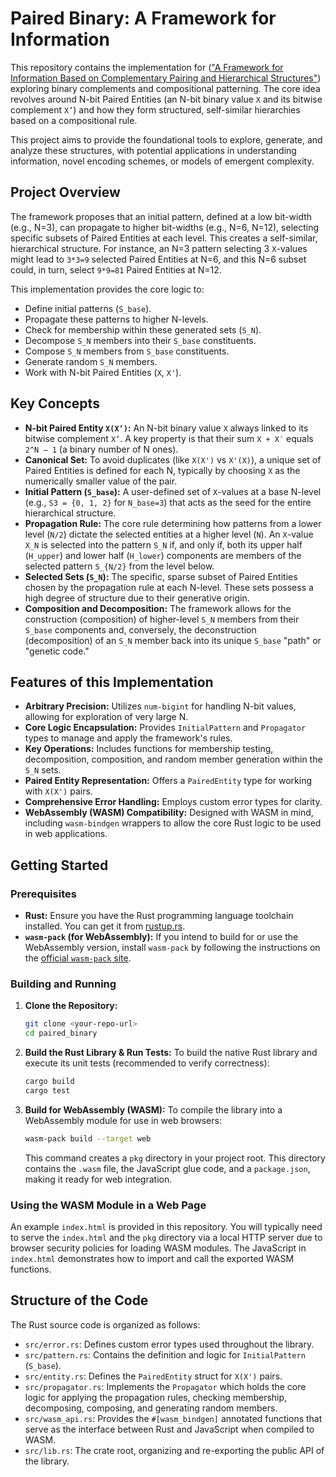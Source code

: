 # Paired Binary: A Framework for Information

This repository contains the implementation for (["A Framework for Information Based on Complementary Pairing and Hierarchical Structures"](https://zenodo.org/records/15543486)) exploring binary complements and compositional patterning. The core idea revolves around N-bit Paired Entities (an N-bit binary value `X` and its bitwise complement `X’`) and how they form structured, self-similar hierarchies based on a compositional rule.

This project aims to provide the foundational tools to explore, generate, and analyze these structures, with potential applications in understanding information, novel encoding schemes, or models of emergent complexity.

## Project Overview

The framework proposes that an initial pattern, defined at a low bit-width (e.g., N=3), can propagate to higher bit-widths (e.g., N=6, N=12), selecting specific subsets of Paired Entities at each level. This creates a self-similar, hierarchical structure. For instance, an N=3 pattern selecting 3 `X`-values might lead to `3*3=9` selected Paired Entities at N=6, and this N=6 subset could, in turn, select `9*9=81` Paired Entities at N=12.

This implementation provides the core logic to:
*   Define initial patterns (`S_base`).
*   Propagate these patterns to higher N-levels.
*   Check for membership within these generated sets (`S_N`).
*   Decompose `S_N` members into their `S_base` constituents.
*   Compose `S_N` members from `S_base` constituents.
*   Generate random `S_N` members.
*   Work with N-bit Paired Entities (`X`, `X'`).

## Key Concepts

*   **N-bit Paired Entity `X(X’)`:** An N-bit binary value `X` always linked to its bitwise complement `X’`. A key property is that their sum `X + X′` equals `2^N − 1` (a binary number of N ones).
*   **Canonical Set:** To avoid duplicates (like `X(X')` vs `X'(X)`), a unique set of Paired Entities is defined for each N, typically by choosing `X` as the numerically smaller value of the pair.
*   **Initial Pattern (`S_base`):** A user-defined set of `X`-values at a base N-level (e.g., `S3 = {0, 1, 2}` for `N_base=3`) that acts as the seed for the entire hierarchical structure.
*   **Propagation Rule:** The core rule determining how patterns from a lower level (`N/2`) dictate the selected entities at a higher level (`N`). An `X`-value `X_N` is selected into the pattern `S_N` if, and only if, both its upper half (`H_upper`) and lower half (`H_lower`) components are members of the selected pattern `S_{N/2}` from the level below.
*   **Selected Sets (`S_N`):** The specific, sparse subset of Paired Entities chosen by the propagation rule at each N-level. These sets possess a high degree of structure due to their generative origin.
*   **Composition and Decomposition:** The framework allows for the construction (composition) of higher-level `S_N` members from their `S_base` components and, conversely, the deconstruction (decomposition) of an `S_N` member back into its unique `S_base` "path" or "genetic code."

## Features of this Implementation

*   **Arbitrary Precision:** Utilizes `num-bigint` for handling N-bit values, allowing for exploration of very large N.
*   **Core Logic Encapsulation:** Provides `InitialPattern` and `Propagator` types to manage and apply the framework's rules.
*   **Key Operations:** Includes functions for membership testing, decomposition, composition, and random member generation within the `S_N` sets.
*   **Paired Entity Representation:** Offers a `PairedEntity` type for working with `X(X')` pairs.
*   **Comprehensive Error Handling:** Employs custom error types for clarity.
*   **WebAssembly (WASM) Compatibility:** Designed with WASM in mind, including `wasm-bindgen` wrappers to allow the core Rust logic to be used in web applications.

## Getting Started

### Prerequisites

*   **Rust:** Ensure you have the Rust programming language toolchain installed. You can get it from [rustup.rs](https://rustup.rs/).
*   **`wasm-pack` (for WebAssembly):** If you intend to build for or use the WebAssembly version, install `wasm-pack` by following the instructions on the [official `wasm-pack` site](https://rustwasm.github.io/wasm-pack/installer/).

### Building and Running

1.  **Clone the Repository:**
    ```bash
    git clone <your-repo-url>
    cd paired_binary
    ```
2.  **Build the Rust Library & Run Tests:**
    To build the native Rust library and execute its unit tests (recommended to verify correctness):
    ```bash
    cargo build
    cargo test
    ```
3.  **Build for WebAssembly (WASM):**
    To compile the library into a WebAssembly module for use in web browsers:
    ```bash
    wasm-pack build --target web
    ```
    This command creates a `pkg` directory in your project root. This directory contains the `.wasm` file, the JavaScript glue code, and a `package.json`, making it ready for web integration.

### Using the WASM Module in a Web Page

An example `index.html` is provided in this repository. You will typically need to serve the `index.html` and the `pkg` directory via a local HTTP server due to browser security policies for loading WASM modules. The JavaScript in `index.html` demonstrates how to import and call the exported WASM functions.

## Structure of the Code

The Rust source code is organized as follows:

*   `src/error.rs`: Defines custom error types used throughout the library.
*   `src/pattern.rs`: Contains the definition and logic for `InitialPattern` (`S_base`).
*   `src/entity.rs`: Defines the `PairedEntity` struct for `X(X')` pairs.
*   `src/propagator.rs`: Implements the `Propagator` which holds the core logic for applying the propagation rules, checking membership, decomposing, composing, and generating random members.
*   `src/wasm_api.rs`: Provides the `#[wasm_bindgen]` annotated functions that serve as the interface between Rust and JavaScript when compiled to WASM.
*   `src/lib.rs`: The crate root, organizing and re-exporting the public API of the library.
